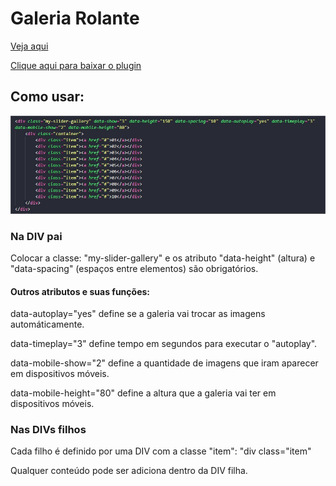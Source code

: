 <h1>Galeria Rolante</h1>

<a href="https://jsfiddle.net/ByakkoKa/13utwq68/13/">Veja aqui</a>

<a href="https://github.com/ByakkoKa/JS-Plugins/raw/master/LightboxGaleriaEmPasta/GaleriaRolante.zip">Clique aqui para baixar o plugin</a>


<h2>Como usar:</h2>

![](images/screen.jpg)

<h3>Na DIV pai</h3>

<p>Colocar a classe: "my-slider-gallery" e os atributo "data-height" (altura) e "data-spacing" (espaços entre elementos) são obrigatórios.</p>
<h4>Outros atributos e suas funções:</h4>
<p>data-autoplay="yes" define se a galeria vai trocar as imagens automáticamente.</p>
<p>data-timeplay="3" define tempo em segundos para executar o "autoplay".</p>
<p>data-mobile-show="2" define a quantidade de imagens que iram aparecer em dispositivos móveis.</p>
<p>data-mobile-height="80" define a altura que a galeria vai ter em dispositivos móveis.</p>

<h3>Nas DIVs filhos</h3>

<p>Cada filho é definido por uma DIV com a classe "item": "div class="item"</p>
<p>Qualquer conteúdo pode ser adiciona dentro da DIV filha.</p>
